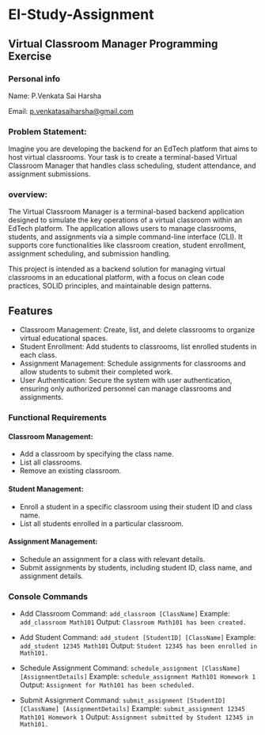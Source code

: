 # EI-Study-Assignment
## Virtual Classroom Manager Programming Exercise

### Personal info
Name: P.Venkata Sai Harsha

Email: p.venkatasaiharsha@gmail.com

### Problem Statement:
Imagine you are developing the backend for an EdTech platform that aims to host virtual classrooms. Your task is to create a terminal-based Virtual Classroom Manager that handles class scheduling, student attendance, and assignment submissions.

### overview:
The Virtual Classroom Manager is a terminal-based backend application designed to simulate the key operations of a virtual classroom within an EdTech platform. The application allows users to manage classrooms, students, and assignments via a simple command-line interface (CLI). It supports core functionalities like classroom creation, student enrollment, assignment scheduling, and submission handling.

This project is intended as a backend solution for managing virtual classrooms in an educational platform, with a focus on clean code practices, SOLID principles, and maintainable design patterns.

## Features
- Classroom Management: Create, list, and delete classrooms to organize virtual educational spaces.
- Student Enrollment: Add students to classrooms, list enrolled students in each class.
- Assignment Management: Schedule assignments for classrooms and allow students to submit their completed work.
- User Authentication: Secure the system with user authentication, ensuring only authorized personnel can manage classrooms and assignments.

### Functional Requirements
#### Classroom Management:
- Add a classroom by specifying the class name.
- List all classrooms.
- Remove an existing classroom.
#### Student Management:
- Enroll a student in a specific classroom using their student ID and class name.
- List all students enrolled in a particular classroom.
#### Assignment Management:
- Schedule an assignment for a class with relevant details.
- Submit assignments by students, including student ID, class name, and assignment details.

### Console Commands
- Add Classroom
  Command: `add_classroom [ClassName]`
  Example: `add_classroom Math101`
  Output: `Classroom Math101 has been created.`

- Add Student
  Command: `add_student [StudentID] [ClassName]`
  Example: `add_student 12345 Math101`
  Output: `Student 12345 has been enrolled in Math101.`

- Schedule Assignment
  Command: `schedule_assignment [ClassName] [AssignmentDetails]`
  Example: `schedule_assignment Math101 Homework 1`
  Output: `Assignment for Math101 has been scheduled.`

- Submit Assignment
  Command: `submit_assignment [StudentID] [ClassName] [AssignmentDetails]`
  Example: `submit_assignment 12345 Math101 Homework 1`
  Output: `Assignment submitted by Student 12345 in Math101.`

